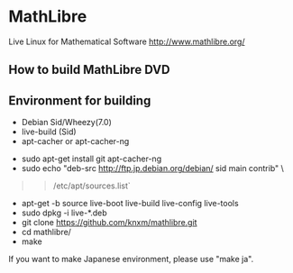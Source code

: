 # MathLibre

Live Linux for Mathematical Software
http://www.mathlibre.org/
 
## How to build MathLibre DVD

## Environment for building
- Debian Sid/Wheezy(7.0)
- live-build (Sid)
- apt-cacher or apt-cacher-ng

+ sudo apt-get install git apt-cacher-ng
+ sudo echo "deb-src http://ftp.jp.debian.org/debian/ sid main contrib" \
 >> /etc/apt/sources.list`
+ apt-get -b source live-boot live-build live-config live-tools
+ sudo dpkg -i live-*.deb
+ git clone https://github.com/knxm/mathlibre.git
+ cd mathlibre/
+ make

If you want to make Japanese environment,
please use "make ja".
